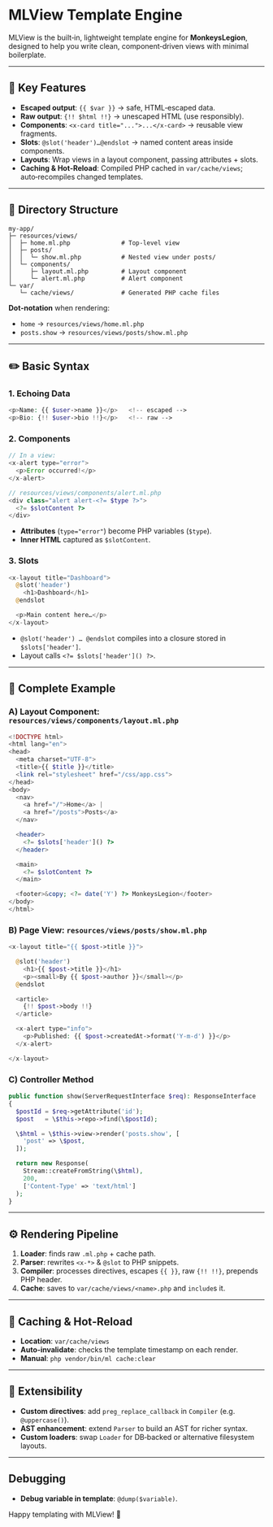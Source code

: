 # MLView Template Engine

MLView is the built‑in, lightweight template engine for **MonkeysLegion**, designed to help you write clean, component‑driven views with minimal boilerplate.

---

## 🌟 Key Features

* **Escaped output**: `{{ $var }}` → safe, HTML‑escaped data.
* **Raw output**: `{!! $html !!}` → unescaped HTML (use responsibly).
* **Components**: `<x-card title="...">...</x-card>` → reusable view fragments.
* **Slots**: `@slot('header')…@endslot` → named content areas inside components.
* **Layouts**: Wrap views in a layout component, passing attributes + slots.
* **Caching & Hot‑Reload**: Compiled PHP cached in `var/cache/views`; auto‑recompiles changed templates.

---

## 📂 Directory Structure

```
my-app/
├─ resources/views/
│  ├─ home.ml.php              # Top‑level view
│  ├─ posts/
│  │  └─ show.ml.php           # Nested view under posts/
│  └─ components/
│     ├─ layout.ml.php         # Layout component
│     └─ alert.ml.php          # Alert component
└─ var/
   └─ cache/views/             # Generated PHP cache files
```

**Dot‑notation** when rendering:

* `home` → `resources/views/home.ml.php`
* `posts.show` → `resources/views/posts/show.ml.php`

---

## ✏️ Basic Syntax

### 1. Echoing Data

```php
<p>Name: {{ $user->name }}</p>   <!-- escaped -->
<p>Bio: {!! $user->bio !!}</p>   <!-- raw -->
```

### 2. Components

```php
// In a view:
<x-alert type="error">
  <p>Error occurred!</p>
</x-alert>

// resources/views/components/alert.ml.php
<div class="alert alert-<?= $type ?>">
  <?= $slotContent ?>
</div>
```

* **Attributes** (`type="error"`) become PHP variables (`$type`).
* **Inner HTML** captured as `$slotContent`.

### 3. Slots

```php
<x-layout title="Dashboard">
  @slot('header')
    <h1>Dashboard</h1>
  @endslot

  <p>Main content here…</p>
</x-layout>
```

* `@slot('header') … @endslot` compiles into a closure stored in `$slots['header']`.
* Layout calls `<?= $slots['header']() ?>`.

---

## 📝 Complete Example

### A) Layout Component: `resources/views/components/layout.ml.php`

```php
<!DOCTYPE html>
<html lang="en">
<head>
  <meta charset="UTF-8">
  <title>{{ $title }}</title>
  <link rel="stylesheet" href="/css/app.css">
</head>
<body>
  <nav>
    <a href="/">Home</a> |
    <a href="/posts">Posts</a>
  </nav>

  <header>
    <?= $slots['header']() ?>
  </header>

  <main>
    <?= $slotContent ?>
  </main>

  <footer>&copy; <?= date('Y') ?> MonkeysLegion</footer>
</body>
</html>
```

### B) Page View: `resources/views/posts/show.ml.php`

```php
<x-layout title="{{ $post->title }}">

  @slot('header')
    <h1>{{ $post->title }}</h1>
    <p><small>By {{ $post->author }}</small></p>
  @endslot

  <article>
    {!! $post->body !!}
  </article>

  <x-alert type="info">
    <p>Published: {{ $post->createdAt->format('Y-m-d') }}</p>
  </x-alert>

</x-layout>
```

### C) Controller Method

```php
public function show(ServerRequestInterface $req): ResponseInterface
{
  $postId = $req->getAttribute('id');
  $post   = \$this->repo->find(\$postId);

  \$html = \$this->view->render('posts.show', [
    'post' => \$post,
  ]);

  return new Response(
    Stream::createFromString(\$html),
    200,
    ['Content-Type' => 'text/html']
  );
}
```

---

## ⚙️ Rendering Pipeline

1. **Loader**: finds raw `.ml.php` + cache path.
2. **Parser**: rewrites `<x-*>` & `@slot` to PHP snippets.
3. **Compiler**: processes directives, escapes `{{ }}`, raw `{!! !!}`, prepends PHP header.
4. **Cache**: saves to `var/cache/views/<name>.php` and `include`s it.

---

## 🔄 Caching & Hot‑Reload

* **Location**: `var/cache/views`
* **Auto‑invalidate**: checks the template timestamp on each render.
* **Manual**: `php vendor/bin/ml cache:clear`

---

## 🔧 Extensibility

* **Custom directives**: add `preg_replace_callback` in `Compiler` (e.g. `@uppercase()`).
* **AST enhancement**: extend `Parser` to build an AST for richer syntax.
* **Custom loaders**: swap `Loader` for DB‑backed or alternative filesystem layouts.

---

## Debugging
* **Debug variable in template**: `@dump($variable)`.

Happy templating with MLView! 🚀
